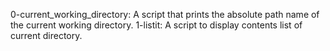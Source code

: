 0-current_working_directory: A script that prints the absolute path name of the current working directory.
1-listit: A script to display contents list of current directory.

